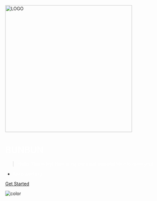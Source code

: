 <!-- _coverpage.md -->

<img src="https://github.com/2022015544/Ivy-yu/raw/image/image/imagelogo-02.png" alt="LOGO" width="400" />

# <span style="color: white;">BUNBUN</span>

> <span style="color: white;">Hello! This is Ivy! Here is my personal website! Nice to meet you!</span>

- <span style="color: white;">Keep working!</span>

[Get Started](#quick-start)

<!-- 在Markdown文件中设置背景 -->

<!-- 设置背景颜色 -->
![color](#030e1b)
